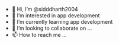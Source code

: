 - 👋 Hi, I’m @sidddharth2004
- 👀 I’m interested in app development
- 🌱 I’m currently learning app development
- 💞️ I’m looking to collaborate on ...
- 📫 How to reach me ...

<!---
sidddharth2004/sidddharth2004 is a ✨ special ✨ repository because its `README.md` (this file) appears on your GitHub profile.
You can click the Preview link to take a look at your changes.
--->
